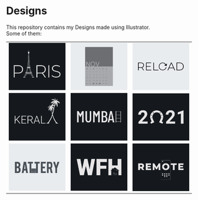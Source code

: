# Designs
This repository contains my Designs made using Illustrator.<br>
Some of them:<br>
<table>
<tr><td><img src="./2020-12/png/18.12.2020.png"></td><td><img src="./2020-11/png/26.11.2020.png"></td><td><img src="./2020-11/png/25.11.2020.png"></td></tr>
<tr><td><img src="./2020-12/png/25.12.2020.png"></td><td><img src="./2020-12/png/27.12.2020.png"></td><td><img src="./2021-01/png/01.01.2021.png"></td></tr>
<tr><td><img src="./2020-11/png/28.11.2020.png"></td><td><img src="./2021-01/png/05.01.2021.png"></td><td><img src="./2020-12/png/08.12.2020.png"></td></tr>
</table>
